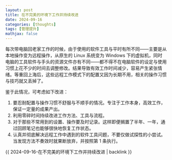 ```yaml
---
layout: post
title: 在不完美的环境下工作并持续改进
date: 2024-09-16
categories: [thoughts]
tags: [管理提升]
mathjax: false
---
```


每次带电脑回老家工作的时候，由于使用的软件工具与平时有所不同——主要是从本地操作变为远程操作，从原生的 Linux 系统变为 Windows 下的虚拟机，同时电脑的工具软件与手头的资源文件亦有不同——都不得不在电脑软件的设定与使用习惯上花不少的时间去调整修改。结果导致有效工作时间减少，容易产生紧张情绪。等重回上海后，这些远程工作模式下的配置又因为长期不用，相关的操作习惯与技巧就又丢掉了。

鉴于此情况，可考虑如下改进：
1.  要忍耐配置与操作习惯不舒服与不顺手的情况。专注于工作本身，高效工作，保证一定量的成果产出。
2.  利用零碎时间持续改进工作方法、工具与流程。
3.  对于那些不常用到的设置、操作要及时记录。这样即便搁置了半年、一年，通过回顾笔记也能够很快地恢复工作状态。
4.  认真并彻底解决远程工作中遇到的软件工具问题，不要仅做试探性的小尝试。当发现方法不奏效时就果断放弃，并按照第 1 条执行。

{{ 2024-09-16-在不完美的环境下工作并持续改进 | backlink }}
